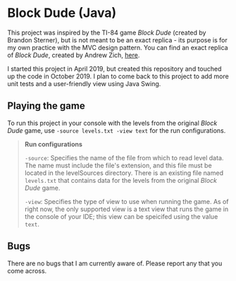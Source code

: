 # Block Dude (Java)

This project was inspired by the TI-84 game _Block Dude_ (created by Brandon Sterner), but is not meant to be an exact replica - its purpose is for my own practice with the MVC design pattern. You can find an exact replica of _Block Dude_, created by Andrew Zich, [here](http://azich.org/blockdude/).

I started this project in April 2019, but created this repository and touched up the code in October 2019. I plan to come back to this project to add more unit tests and a user-friendly view using Java Swing.

## Playing the game

To run this project in your console with the levels from the original _Block Dude_ game, use `-source levels.txt -view text` for the run configurations.

> **Run configurations**
>
> `-source`: Specifies the name of the file from which to read level data. The name must include the file's extension, and this file must be located in the levelSources directory. There is an existing file named `levels.txt` that contains data for the levels from the original _Block Dude_ game.
>
> `-view`: Specifies the type of view to use when running the game. As of right now, the only supported view is a text view that runs the game in the console of your IDE; this view can be speicifed using the value `text`.

## Bugs

There are no bugs that I am currently aware of. Please report any that you come across.
